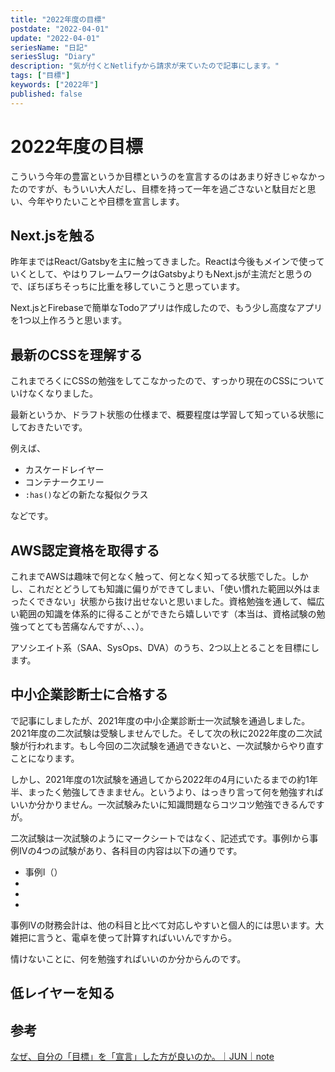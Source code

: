 ```yaml
---
title: "2022年度の目標"
postdate: "2022-04-01"
update: "2022-04-01"
seriesName: "日記"
seriesSlug: "Diary"
description: "気が付くとNetlifyから請求が来ていたので記事にします。"
tags: ["目標"]
keywords: ["2022年"]
published: false
---
```


# 2022年度の目標

こういう今年の豊富というか目標というのを宣言するのはあまり好きじゃなかったのですが、もういい大人だし、目標を持って一年を過ごさないと駄目だと思い、今年やりたいことや目標を宣言します。

## Next.jsを触る

昨年まではReact/Gatsbyを主に触ってきました。Reactは今後もメインで使っていくとして、やはりフレームワークはGatsbyよりもNext.jsが主流だと思うので、ぼちぼちそっちに比重を移していこうと思っています。

Next.jsとFirebaseで簡単なTodoアプリは作成したので、もう少し高度なアプリを1つ以上作ろうと思います。

## 最新のCSSを理解する

これまでろくにCSSの勉強をしてこなかったので、すっかり現在のCSSについていけなくなりました。

最新というか、ドラフト状態の仕様まで、概要程度は学習して知っている状態にしておきたいです。

例えば、

- カスケードレイヤー
- コンテナークエリー
- `:has()`などの新たな擬似クラス

などです。

## AWS認定資格を取得する

これまでAWSは趣味で何となく触って、何となく知ってる状態でした。しかし、これだとどうしても知識に偏りができてしまい、「使い慣れた範囲以外はまったくできない」状態から抜け出せないと思いました。資格勉強を通して、幅広い範囲の知識を体系的に得ることができたら嬉しいです（本当は、資格試験の勉強ってとても苦痛なんですが、、、）。

アソシエイト系（SAA、SysOps、DVA）のうち、2つ以上とることを目標にします。

## 中小企業診断士に合格する

[](こちら)で記事にしましたが、2021年度の中小企業診断士一次試験を通過しました。2021年度の二次試験は受験しませんでした。そして次の秋に2022年度の二次試験が行われます。もし今回の二次試験を通過できないと、一次試験からやり直すことになります。

しかし、2021年度の1次試験を通過してから2022年の4月にいたるまでの約1年半、まったく勉強してきまません。というより、はっきり言って何を勉強すればいいか分かりません。一次試験みたいに知識問題ならコツコツ勉強できるんですが。

二次試験は一次試験のようにマークシートではなく、記述式です。事例Ⅰから事例Ⅳの4つの試験があり、各科目の内容は以下の通りです。

- 事例Ⅰ（）
- 
- 
- 

事例Ⅳの財務会計は、他の科目と比べて対応しやすいと個人的には思います。大雑把に言うと、電卓を使って計算すればいいんですから。

情けないことに、何を勉強すればいいのか分からんのです。

## 低レイヤーを知る

## 参考

[なぜ、自分の「目標」を「宣言」した方が良いのか。｜JUN｜note](https://note.com/hanex/n/n511ead415d86)




